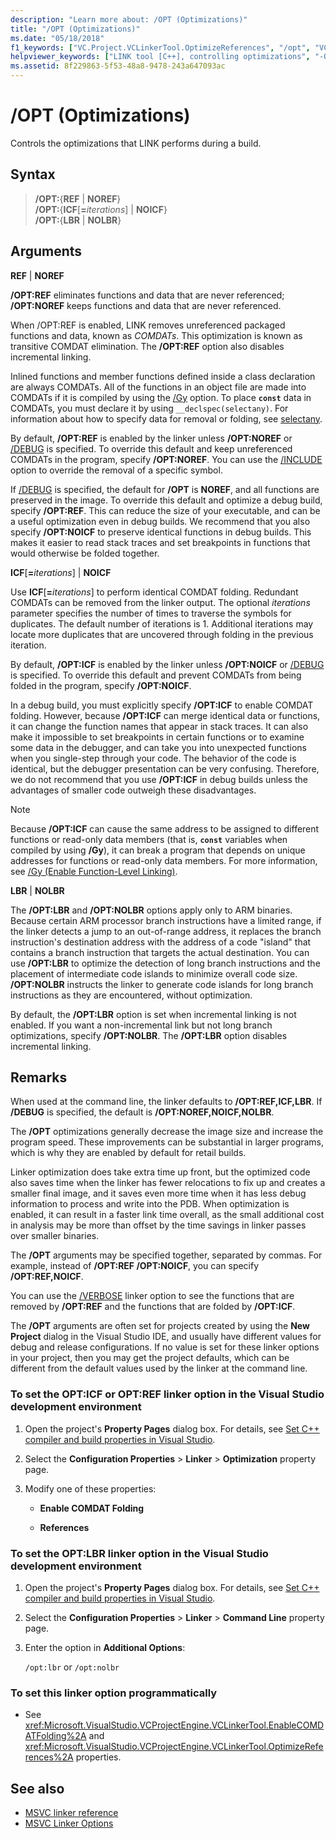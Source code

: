 ```yaml
---
description: "Learn more about: /OPT (Optimizations)"
title: "/OPT (Optimizations)"
ms.date: "05/18/2018"
f1_keywords: ["VC.Project.VCLinkerTool.OptimizeReferences", "/opt", "VC.Project.VCLinkerTool.OptimizeForWindows98", "VC.Project.VCLinkerTool.EnableCOMDATFolding", "VC.Project.VCLinkerTool.OptimizeFolding", "VC.Project.VCLinkerTool.FoldingIterations", "VC.Project.VCLinkerTool.OptimizeFoldingIterations"]
helpviewer_keywords: ["LINK tool [C++], controlling optimizations", "-OPT linker option", "linker [C++], optimizations", "OPT linker option", "optimization, linker", "/OPT linker option"]
ms.assetid: 8f229863-5f53-48a8-9478-243a647093ac
---
```

# /OPT (Optimizations)

Controls the optimizations that LINK performs during a build.

## Syntax

> **/OPT:**{**REF** \| **NOREF**}\
> **/OPT:**{**ICF**\[**=**_iterations_] \| **NOICF**}\
> **/OPT:**{**LBR** \| **NOLBR**}

## Arguments

**REF** &#124; **NOREF**

**/OPT:REF** eliminates functions and data that are never referenced; **/OPT:NOREF** keeps functions and data that are never referenced.

When /OPT:REF is enabled, LINK removes unreferenced packaged functions and data, known as *COMDATs*. This optimization is known as transitive COMDAT elimination. The **/OPT:REF** option also disables incremental linking.

Inlined functions and member functions defined inside a class declaration are always COMDATs. All of the functions in an object file are made into COMDATs if it is compiled by using the [/Gy](gy-enable-function-level-linking.md) option. To place **`const`** data in COMDATs, you must declare it by using `__declspec(selectany)`. For information about how to specify data for removal or folding, see [selectany](../../cpp/selectany.md).

By default, **/OPT:REF** is enabled by the linker unless **/OPT:NOREF** or [/DEBUG](debug-generate-debug-info.md) is specified. To override this default and keep unreferenced COMDATs in the program, specify **/OPT:NOREF**. You can use the [/INCLUDE](include-force-symbol-references.md) option to override the removal of a specific symbol.

If [/DEBUG](debug-generate-debug-info.md) is specified, the default for **/OPT** is **NOREF**, and all functions are preserved in the image. To override this default and optimize a debug build, specify **/OPT:REF**. This can reduce the size of your executable, and can be a useful optimization even in debug builds. We recommend that you also specify **/OPT:NOICF** to preserve identical functions in debug builds. This makes it easier to read stack traces and set breakpoints in functions that would otherwise be folded together.

**ICF**\[**=**_iterations_] &#124; **NOICF**

Use **ICF**\[**=**_iterations_] to perform identical COMDAT folding. Redundant COMDATs can be removed from the linker output. The optional *iterations* parameter specifies the number of times to traverse the symbols for duplicates. The default number of iterations is 1. Additional iterations may locate more duplicates that are uncovered through folding in the previous iteration.

By default, **/OPT:ICF** is enabled by the linker unless **/OPT:NOICF** or [/DEBUG](debug-generate-debug-info.md) is specified. To override this default and prevent COMDATs from being folded in the program, specify **/OPT:NOICF**.

In a debug build, you must explicitly specify **/OPT:ICF** to enable COMDAT folding. However, because **/OPT:ICF** can merge identical data or functions, it can change the function names that appear in stack traces. It can also make it impossible to set breakpoints in certain functions or to examine some data in the debugger, and can take you into unexpected functions when you single-step through your code. The behavior of the code is identical, but the debugger presentation can be very confusing. Therefore, we do not recommend that you use **/OPT:ICF** in debug builds unless the advantages of smaller code outweigh these disadvantages.

> [!NOTE]
> Because **/OPT:ICF** can cause the same address to be assigned to different functions or read-only data members (that is, **`const`** variables when compiled by using **/Gy**), it can break a program that depends on unique addresses for functions or read-only data members. For more information, see [/Gy (Enable Function-Level Linking)](gy-enable-function-level-linking.md).

**LBR** &#124; **NOLBR**

The **/OPT:LBR** and **/OPT:NOLBR** options apply only to ARM binaries. Because certain ARM processor branch instructions have a limited range, if the linker detects a jump to an out-of-range address, it replaces the branch instruction's destination address with the address of a code "island" that contains a branch instruction that targets the actual destination. You can use **/OPT:LBR** to optimize the detection of long branch instructions and the placement of intermediate code islands to minimize overall code size. **/OPT:NOLBR** instructs the linker to generate code islands for long branch instructions as they are encountered, without optimization.

By default, the **/OPT:LBR** option is set when incremental linking is not enabled. If you want a non-incremental link but not long branch optimizations, specify **/OPT:NOLBR**. The **/OPT:LBR** option disables incremental linking.

## Remarks

When used at the command line, the linker defaults to **/OPT:REF,ICF,LBR**. If **/DEBUG** is specified, the default is **/OPT:NOREF,NOICF,NOLBR**.

The **/OPT** optimizations generally decrease the image size and increase the program speed. These improvements can be substantial in larger programs, which is why they are enabled by default for retail builds.

Linker optimization does take extra time up front, but the optimized code also saves time when the linker has fewer relocations to fix up and creates a smaller final image, and it saves even more time when it has less debug information to process and write into the PDB. When optimization is enabled, it can result in a faster link time overall, as the small additional cost in analysis may be more than offset by the time savings in linker passes over smaller binaries.

The **/OPT** arguments may be specified together, separated by commas. For example, instead of **/OPT:REF /OPT:NOICF**, you can specify **/OPT:REF,NOICF**.

You can use the [/VERBOSE](verbose-print-progress-messages.md) linker option to see the functions that are removed by **/OPT:REF** and the functions that are folded by **/OPT:ICF**.

The **/OPT** arguments are often set for projects created by using the **New Project** dialog in the Visual Studio IDE, and usually have different values for debug and release configurations. If no value is set for these linker options in your project, then you may get the project defaults, which can be different from the default values used by the linker at the command line.

### To set the OPT:ICF or OPT:REF linker option in the Visual Studio development environment

1. Open the project's **Property Pages** dialog box. For details, see [Set C++ compiler and build properties in Visual Studio](../working-with-project-properties.md).

1. Select the **Configuration Properties** > **Linker** > **Optimization** property page.

1. Modify one of these properties:

   - **Enable COMDAT Folding**

   - **References**

### To set the OPT:LBR linker option in the Visual Studio development environment

1. Open the project's **Property Pages** dialog box. For details, see [Set C++ compiler and build properties in Visual Studio](../working-with-project-properties.md).

1. Select the **Configuration Properties** > **Linker** > **Command Line** property page.

1. Enter the option in **Additional Options**:

   `/opt:lbr` or `/opt:nolbr`

### To set this linker option programmatically

- See <xref:Microsoft.VisualStudio.VCProjectEngine.VCLinkerTool.EnableCOMDATFolding%2A> and <xref:Microsoft.VisualStudio.VCProjectEngine.VCLinkerTool.OptimizeReferences%2A> properties.

## See also

- [MSVC linker reference](linking.md)
- [MSVC Linker Options](linker-options.md)
